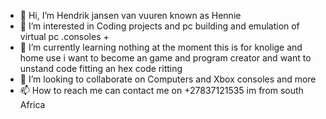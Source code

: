 - 👋 Hi, I’m Hendrik jansen van vuuren known as Hennie
- 👀 I’m interested in Coding projects and pc building and emulation of virtual pc .consoles +
- 🌱 I’m currently learning nothing at the moment this is for knolige and home use i want to become an game and program creator and want to unstand code fitting an hex code ritting
- 💞️ I’m looking to collaborate on Computers and Xbox consoles and more
- 📫 How to reach me can contact me on +27837121535 im from south Africa

<!---
Leonielouna/Leonielouna is a ✨ special ✨ repository because its `README.md` (this file) appears on your GitHub profile.
You can click the Preview link to take a look at your changes.
--->

